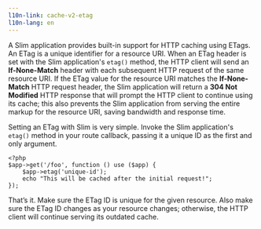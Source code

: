 ```yaml
---
l10n-link: cache-v2-etag
l10n-lang: en
---
```

A Slim application provides built-in support for HTTP caching using ETags. An ETag is a unique identifier for a
resource URI. When an ETag header is set with the Slim application's `etag()` method, the HTTP client will send
an **If-None-Match** header with each subsequent HTTP request of the same resource URI. If the ETag value for the
resource URI matches the **If-None-Match** HTTP request header, the Slim application will return a
**304 Not Modified** HTTP response that will prompt the HTTP client to continue using its cache; this also prevents
the Slim application from serving the entire markup for the resource URI, saving bandwidth and response time.

Setting an ETag with Slim is very simple. Invoke the Slim application's `etag()` method in your route callback,
passing it a unique ID as the first and only argument.

    <?php
    $app->get('/foo', function () use ($app) {
        $app->etag('unique-id');
        echo "This will be cached after the initial request!";
    });

That’s it. Make sure the ETag ID is unique for the given resource. Also make sure the ETag ID changes as your
resource changes; otherwise, the HTTP client will continue serving its outdated cache.
